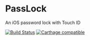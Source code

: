 # PassLock
An iOS password lock with Touch ID 

[![Build Status](https://travis-ci.org/NSCodeMonkey/PassLock.svg?branch=master)](https://travis-ci.org/NSCodeMonkey/PassLock)
[![Carthage compatible](https://img.shields.io/badge/Carthage-compatible-4BC51D.svg?style=flat)](https://github.com/Carthage/Carthage)
